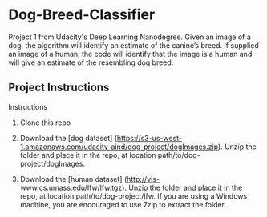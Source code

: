 # Dog-Breed-Classifier
Project 1 from Udacity's Deep Learning Nanodegree. 
Given an image of a dog, the algorithm will identify an estimate of the canine’s breed. If supplied an image of a human, the code will identify that the image is a human and will give an estimate of the resembling dog breed. 

## Project Instructions
Instructions
1. Clone this repo

2. Download the [dog dataset] (https://s3-us-west-1.amazonaws.com/udacity-aind/dog-project/dogImages.zip). Unzip the folder and place it in the repo, at location path/to/dog-project/dogImages.

3. Download the [human dataset] (http://vis-www.cs.umass.edu/lfw/lfw.tgz). Unzip the folder and place it in the repo, at location path/to/dog-project/lfw. If you are using a Windows machine, you are encouraged to use 7zip to extract the folder.
